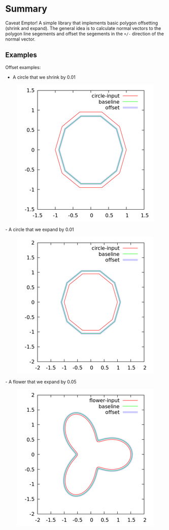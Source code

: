 # Summary
Caveat Emptor!
A simple library that implements basic polygon offsetting (shrink and expand).  The general idea is to calculate normal vectors to the polygon line segements and offset the segements in the `+/-` direction of the normal vector.

## Examples
Offset examples:
- A circle that we shrink by 0.01

<p align="center">
  <img src="./output/circle_m01.png" />
</p>
- A circle that we expand by 0.01

<p align="center">
  <img src="./output/circle_p01.png" />
</p>
- A flower that we expand by 0.05

<p align="center">
  <img src="./output/flower_p05.png" />
</p>